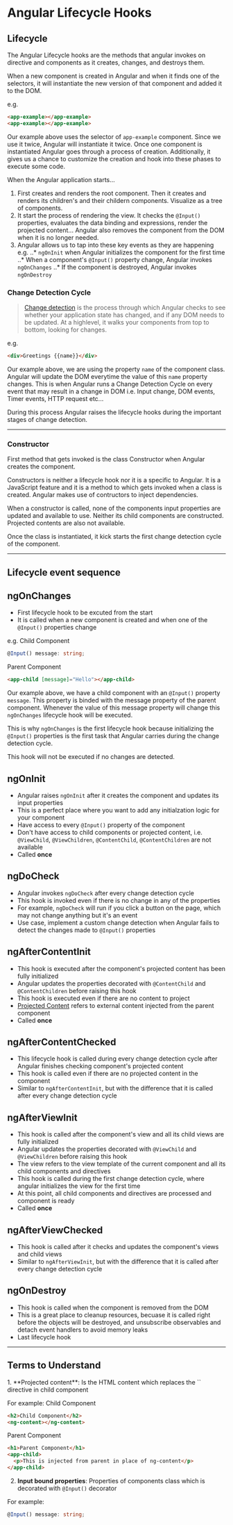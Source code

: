 # Angular Lifecycle Hooks

## Lifecycle
The Angular Lifecycle hooks are the methods that angular invokes on directive and components as it creates, changes, and destroys them.

When a new component is created in Angular and when it finds one of the selectors, it will instantiate the new version of that component and added it to the DOM. 

e.g.
```HTML
<app-example></app-example>
<app-example></app-example>
```

Our example above uses the selector of `app-example` component. Since we use it twice, Angular will instantiate it twice. Once one component is instantiated Angular goes through a process of creation. Additionally, it gives us a chance to customize the creation and hook into these phases to execute some code. 

When the Angular application starts...
1. First creates and renders the root component. Then it creates and renders its children's and their childern components. Visualize as a tree of components.
2. It start the process of rendering the view. It checks the `@Input()` properties, evaluates the data binding and expressions, render the projected content... Angular also removes the component from the DOM when it is no longer needed. 
3. Angular allows us to tap into these key events as they are happening e.g.
..* `ngOnInit` when Angular initializes the component for the first time
..* When a component's `@Input()` property change, Angular invokes `ngOnChanges`
..* If the component is destroyed, Angular invokes `ngOnDestroy`

### Change Detection Cycle
> <a href="https://angular.io/guide/change-detection" target="_blank">Change detection</a> is the process through which Angular checks to see whether your application state has changed, and if any DOM needs to be updated. At a highlevel, it walks your components from top to bottom, looking for changes. 

e.g.
```HTML
<div>Greetings {{name}}</div>
```
Our example above, we are using the property `name` of the component class. Angular will update the DOM everytime the value of this `name` property changes. This is when Angular runs a Change Detection Cycle on every event that may result in a change in DOM i.e. Input change, DOM events, Timer events, HTTP request etc...

During this process Angular raises the lifecycle hooks during the important stages of change detection. 

---

### Constructor
First method that gets invoked is the class Constructor when Angular creates the component. 

Constructors is neither a lifecycle hook nor it is a specific to Angular. It is a JavaScript feature and it is a method to which gets invoked when a class is created. Angular makes use of contructors to inject dependencies. 

When a constructor is called, none of the components input properties are updated and available to use. Neither its child components are constructed. Projected contents are also not available. 

Once the class is instantiated, it kick starts the first change detection cycle of the component.

---

## Lifecycle event sequence

ngOnChanges
------
- First lifecycle hook to be excuted from the start
- It is called when a new component is created and when one of the `@Input()` properties change

e.g.
Child Component
```TypeScript
@Input() message: string;
```

Parent Component
```HTML
<app-child [message]="Hello"></app-child>
```

Our example above, we have a child component with an `@Input()` property `message`. This property is binded with the message property of the parent component. Whenever the value of this message property will change this `ngOnChanges` lifecycle hook will be executed. 

This is why `ngOnChanges` is the first lifecycle hook because initializing the `@Input()` properties is the first task that Angular carries during the change detection cycle. 

This hook will not be executed if no changes are detected.

ngOnInit
-----
- Angular raises `ngOnInit` after it creates the component and updates its input properties
- This is a perfect place where you want to add any initialzation logic for your component
- Have access to every `@Input()` property of the component
- Don't have access to child components or projected content, i.e. `@ViewChild`, `@ViewChildren`, `@ContentChild`, `@ContentChildren` are not available
- Called **once**

ngDoCheck
-----
- Angular invokes `ngDoCheck` after every change detection cycle
- This hook is invoked even if there is no change in any of the properties
- For example, `ngDoCheck` will run if you click a button on the page, which may not change anything but it's an event
- Use case, implement a custom change detection when Angular fails to detect the changes made to `@Input()` properties

ngAfterContentInit
-----
- This hook is executed after the component's projected content has been fully initialized
- Angular updates the properties decorated with `@ContentChild` and `@ContentChildren` before raising this hook
- This hook is executed even if there are no content to project
- [Projected Content](#terms-to-understand) refers to external content injected from the parent component
- Called **once**

ngAfterContentChecked
-----
- This lifecycle hook is called during every change detection cycle after Angular finishes checking component's projected content
- This hook is called even if there are no projected content in the component
- Similar to `ngAfterContentInit`, but with the difference that it is called after every change detection cycle

ngAfterViewInit
-----
- This hook is called after the component's view and all its child views are fully initialized
- Angular updates the properties decorated with `@ViewChild` and `@ViewChildren` before raising this hook
- The view refers to the view template of the current component and all its child components and directives
- This hook is called during the first change detection cycle, where angular initializes the view for the first time
- At this point, all child components and directives are processed and component is ready
- Called **once**

ngAfterViewChecked
-----
- This hook is called after it checks and updates the component's views and child views
- Similar to `ngAfterViewInit`, but with the difference that it is called after every change detection cycle

ngOnDestroy
------
- This hook is called when the component is removed from the DOM
- This is a great place to cleanup resources, becuase it is called right before the objects will be destroyed, and unsubscribe observables and detach event handlers to avoid memory leaks
- Last lifecycle hook
----

<h2 id="terms-to-understand">Terms to Understand</h2>
1. **Projected content**: Is the HTML content which replaces the `<ng-content>` directive in child component

For example:
Child Component
```HTML
<h2>Child Component</h2>
<ng-content></ng-content>
```

Parent Component
```HTML
<h1>Parent Component</h1>
<app-child>
  <p>This is injected from parent in place of ng-content</p>
</app-child>
```
2. **Input bound properties**: Properties of components class which is decorated with `@Input()` decorator

For example:
```Typescript
@Input() message: string;
```








